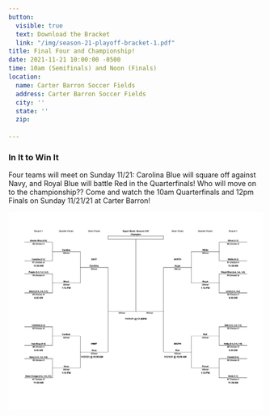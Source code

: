 ```yaml
---
button:
  visible: true
  text: Download the Bracket
  link: "/img/season-21-playoff-bracket-1.pdf"
title: Final Four and Championship!
date: 2021-11-21 10:00:00 -0500
time: 10am (Semifinals) and Noon (Finals)
location:
  name: Carter Barron Soccer Fields
  address: Carter Barron Soccer Fields
  city: ''
  state: ''
  zip: 

---
```

### In It to Win It

Four teams will meet on Sunday 11/21: Carolina Blue will square off against Navy, and Royal Blue will battle Red in the Quarterfinals! Who will move on to the championship?? Come and watch the 10am Quarterfinals and 12pm Finals on Sunday 11/21/21 at Carter Barron!

![](/img/season-21-playoff-bracket-1.png)